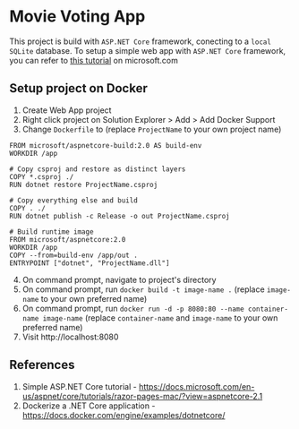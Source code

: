﻿# Movie Voting App
This project is build with `ASP.NET Core` framework, conecting to a `local SQLite` database. To setup a simple web app with `ASP.NET Core` framework, you can refer to [this tutorial](https://docs.microsoft.com/en-us/aspnet/core/tutorials/razor-pages-mac/?view=aspnetcore-2.1) on microsoft.com


## Setup project on Docker
1. Create Web App project
2. Right click project on Solution Explorer > Add > Add Docker Support
3. Change `Dockerfile` to (replace `ProjectName` to your own project name)
```shell
FROM microsoft/aspnetcore-build:2.0 AS build-env
WORKDIR /app

# Copy csproj and restore as distinct layers
COPY *.csproj ./
RUN dotnet restore ProjectName.csproj

# Copy everything else and build
COPY . ./
RUN dotnet publish -c Release -o out ProjectName.csproj

# Build runtime image
FROM microsoft/aspnetcore:2.0
WORKDIR /app
COPY --from=build-env /app/out .
ENTRYPOINT ["dotnet", "ProjectName.dll"]
```
4. On command prompt, navigate to project's directory
5. On command prompt, run `docker build -t image-name .` (replace `image-name` to your own preferred name)
6. On command prompt, run `docker run -d -p 8080:80 --name container-name image-name` (replace `container-name` and `image-name` to your own preferred name)
7. Visit http://localhost:8080


## References
1. Simple ASP.NET Core tutorial - https://docs.microsoft.com/en-us/aspnet/core/tutorials/razor-pages-mac/?view=aspnetcore-2.1
2. Dockerize a .NET Core application - https://docs.docker.com/engine/examples/dotnetcore/